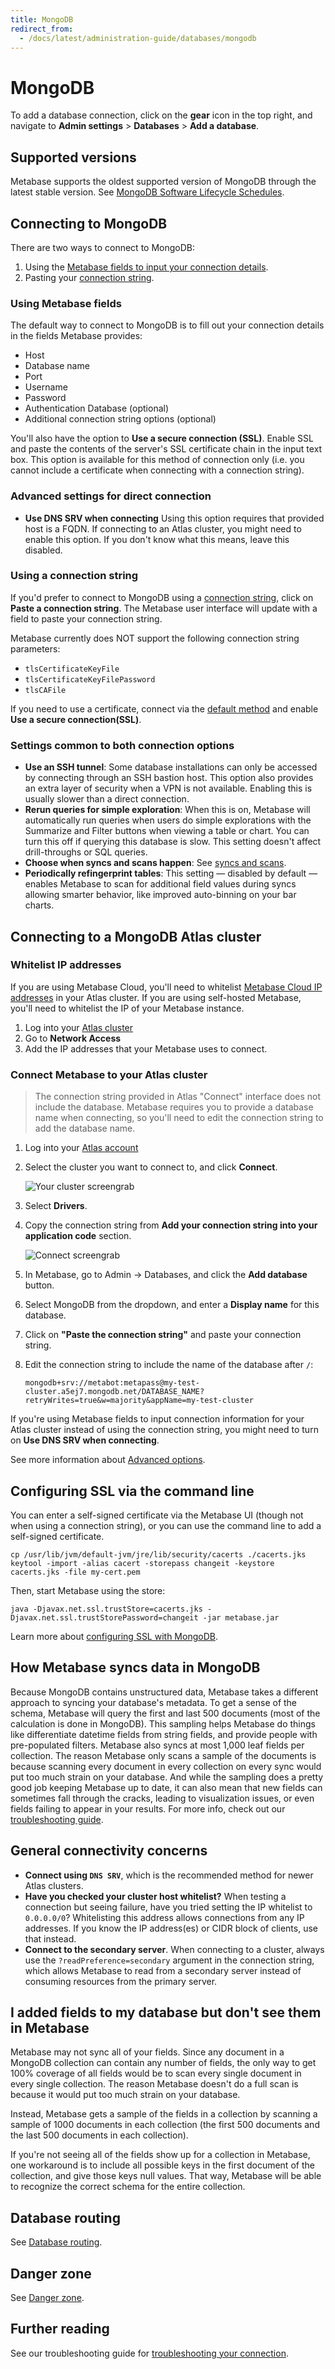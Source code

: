 ```yaml
---
title: MongoDB
redirect_from:
  - /docs/latest/administration-guide/databases/mongodb
---
```


# MongoDB

To add a database connection, click on the **gear** icon in the top right, and navigate to **Admin settings** > **Databases** > **Add a database**.

## Supported versions

Metabase supports the oldest supported version of MongoDB through the latest stable version. See [MongoDB Software Lifecycle Schedules](https://www.mongodb.com/legal/support-policy/lifecycles).

## Connecting to MongoDB

There are two ways to connect to MongoDB:

1. Using the [Metabase fields to input your connection details](#using-metabase-fields).
2. Pasting your [connection string](#using-a-connection-string).

### Using Metabase fields

The default way to connect to MongoDB is to fill out your connection details in the fields Metabase provides:

- Host
- Database name
- Port
- Username
- Password
- Authentication Database (optional)
- Additional connection string options (optional)

You'll also have the option to **Use a secure connection (SSL)**. Enable SSL and paste the contents of the server's SSL certificate chain in the input text box. This option is available for this method of connection only (i.e. you cannot include a certificate when connecting with a connection string).

### Advanced settings for direct connection

- **Use DNS SRV when connecting** Using this option requires that provided host is a FQDN. If connecting to an Atlas cluster, you might need to enable this option. If you don't know what this means, leave this disabled.

### Using a connection string

If you'd prefer to connect to MongoDB using a [connection string](https://docs.mongodb.com/manual/reference/connection-string/), click on **Paste a connection string**. The Metabase user interface will update with a field to paste your connection string.

Metabase currently does NOT support the following connection string parameters:

- `tlsCertificateKeyFile`
- `tlsCertificateKeyFilePassword`
- `tlsCAFile`

If you need to use a certificate, connect via the [default method](#using-metabase-fields) and enable **Use a secure connection(SSL)**.

### Settings common to both connection options

- **Use an SSH tunnel**: Some database installations can only be accessed by connecting through an SSH bastion host. This option also provides an extra layer of security when a VPN is not available. Enabling this is usually slower than a direct connection.
- **Rerun queries for simple exploration**: When this is on, Metabase will automatically run queries when users do simple explorations with the Summarize and Filter buttons when viewing a table or chart. You can turn this off if querying this database is slow. This setting doesn't affect drill-throughs or SQL queries.
- **Choose when syncs and scans happen**: See [syncs and scans](../sync-scan.md#choose-when-syncs-and-scans-happen).
- **Periodically refingerprint tables**: This setting — disabled by default — enables Metabase to scan for additional field values during syncs allowing smarter behavior, like improved auto-binning on your bar charts.

## Connecting to a MongoDB Atlas cluster

### Whitelist IP addresses

If you are using Metabase Cloud, you'll need to whitelist [Metabase Cloud IP addresses](../../cloud/ip-addresses-to-whitelist.md) in your Atlas cluster. If you are using self-hosted Metabase, you'll need to whitelist the IP of your Metabase instance.

1. Log into your [Atlas cluster](https://cloud.mongodb.com)
2. Go to **Network Access**
3. Add the IP addresses that your Metabase uses to connect.

### Connect Metabase to your Atlas cluster

> The connection string provided in Atlas "Connect" interface does not include the database. Metabase requires you to provide a database name when connecting, so you'll need to edit the connection string to add the database name.

1. Log into your [Atlas account](https://cloud.mongodb.com)

2. Select the cluster you want to connect to, and click **Connect**.

   ![Your cluster screengrab](../images/atlas-connect.png)

3. Select **Drivers**.

4. Copy the connection string from **Add your connection string into your application code** section.

   ![Connect screengrab](../images/connection-string.png)

5. In Metabase, go to Admin -> Databases, and click the **Add database** button.
6. Select MongoDB from the dropdown, and enter a **Display name** for this database.
7. Click on **"Paste the connection string"** and paste your connection string.
8. Edit the connection string to include the name of the database after `/`:

   ```
   mongodb+srv://metabot:metapass@my-test-cluster.a5ej7.mongodb.net/DATABASE_NAME?retryWrites=true&w=majority&appName=my-test-cluster
   ```

If you're using Metabase fields to input connection information for your Atlas cluster instead of using the connection string, you might need to turn on **Use DNS SRV when connecting**.

See more information about [Advanced options](#settings-common-to-both-connection-options).

## Configuring SSL via the command line

You can enter a self-signed certificate via the Metabase UI (though not when using a connection string), or you can use the command line to add a self-signed certificate.

```
cp /usr/lib/jvm/default-jvm/jre/lib/security/cacerts ./cacerts.jks
keytool -import -alias cacert -storepass changeit -keystore cacerts.jks -file my-cert.pem
```

Then, start Metabase using the store:

```
java -Djavax.net.ssl.trustStore=cacerts.jks -Djavax.net.ssl.trustStorePassword=changeit -jar metabase.jar
```

Learn more about [configuring SSL with MongoDB](http://mongodb.github.io/mongo-java-driver/3.0/driver/reference/connecting/ssl/).

## How Metabase syncs data in MongoDB

Because MongoDB contains unstructured data, Metabase takes a different approach to syncing your database's metadata. To get a sense of the schema, Metabase will query the first and last 500 documents (most of the calculation is done in MongoDB). This sampling helps Metabase do things like differentiate datetime fields from string fields, and provide people with pre-populated filters. Metabase also syncs at most 1,000 leaf fields per collection. The reason Metabase only scans a sample of the documents is because scanning every document in every collection on every sync would put too much strain on your database. And while the sampling does a pretty good job keeping Metabase up to date, it can also mean that new fields can sometimes fall through the cracks, leading to visualization issues, or even fields failing to appear in your results. For more info, check out our [troubleshooting guide](../../troubleshooting-guide/db-connection.md).

## General connectivity concerns

- **Connect using `DNS SRV`**, which is the recommended method for newer Atlas clusters.
- **Have you checked your cluster host whitelist?** When testing a connection but seeing failure, have you tried setting the IP whitelist to `0.0.0.0/0`? Whitelisting this address allows connections from any IP addresses. If you know the IP address(es) or CIDR block of clients, use that instead.
- **Connect to the secondary server**. When connecting to a cluster, always use the `?readPreference=secondary` argument in the connection string, which allows Metabase to read from a secondary server instead of consuming resources from the primary server.

## I added fields to my database but don't see them in Metabase

Metabase may not sync all of your fields. Since any document in a MongoDB collection can contain any number of fields, the only way to get 100% coverage of all fields would be to scan every single document in every single collection. The reason Metabase doesn't do a full scan is because it would put too much strain on your database.

Instead, Metabase gets a sample of the fields in a collection by scanning a sample of 1000 documents in each collection (the first 500 documents and the last 500 documents in each collection).

If you're not seeing all of the fields show up for a collection in Metabase, one workaround is to include all possible keys in the first document of the collection, and give those keys null values. That way, Metabase will be able to recognize the correct schema for the entire collection.

## Database routing

See [Database routing](../../permissions/database-routing.md).

## Danger zone

See [Danger zone](../danger-zone.md).

## Further reading

See our troubleshooting guide for [troubleshooting your connection](../../troubleshooting-guide/db-connection.md).
